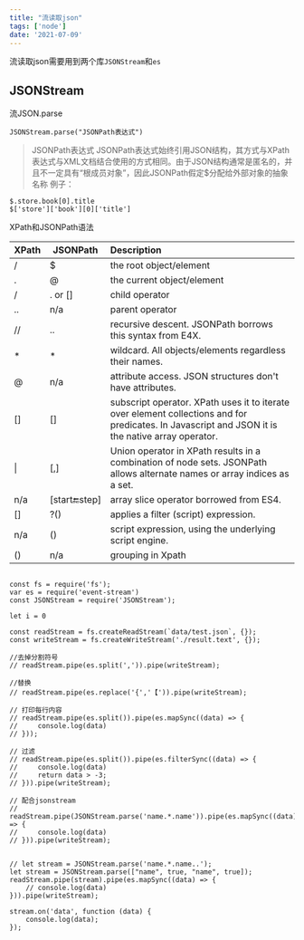 ```yaml
---
title: "流读取json"
tags: ['node']
date: '2021-07-09'
---
```


流读取json需要用到两个库`JSONStream`和`es`

## JSONStream

流JSON.parse

```
JSONStream.parse("JSONPath表达式")

```
> JSONPath表达式
JSONPath表达式始终引用JSON结构，其方式与XPath表达式与XML文档结合使用的方式相同。由于JSON结构通常是匿名的，并且不一定具有“根成员对象”，因此JSONPath假定$分配给外部对象的抽象名称
例子：
```
$.store.book[0].title
$['store']['book'][0]['title']
```
XPath和JSONPath语法

| XPath | JSONPath         | Description                                                  |
| ----- | ---------------- | :----------------------------------------------------------- |
| /     | $                | the root object/element                                      |
| .     | @                | the current   object/element                                 |
| /     | . or []          | child operator                                               |
| ..    | n/a              | parent operator                                              |
| //    | ..               | recursive descent.   JSONPath borrows this syntax from E4X.  |
| *     | *                | wildcard. All   objects/elements regardless their names.     |
| @     | n/a              | attribute access. JSON   structures don't have attributes.   |
| []    | []               | subscript operator. XPath uses it to iterate over element collections and for predicates. In Javascript and JSON it is the native array operator.|
| \|    | [,]              | Union operator in XPath   results in a combination of node sets. JSONPath allows alternate names or   array indices as a set. |
| n/a   | [start:end:step] | array slice operator   borrowed from ES4.                    |
| []    | ?()              | applies a filter (script)   expression.                      |
| n/a   | ()               | script expression, using   the underlying script engine.     |
| ()    | n/a              | grouping in Xpath                                            |







```

const fs = require('fs');
var es = require('event-stream')
const JSONStream = require('JSONStream');

let i = 0

const readStream = fs.createReadStream(`data/test.json`, {});
const writeStream = fs.createWriteStream('./result.text', {});

//去掉分割符号
// readStream.pipe(es.split(',')).pipe(writeStream);

//替换
// readStream.pipe(es.replace('{','【')).pipe(writeStream);

// 打印每行内容
// readStream.pipe(es.split()).pipe(es.mapSync((data) => {
//     console.log(data)
// }));

// 过滤
// readStream.pipe(es.split()).pipe(es.filterSync((data) => {
//     console.log(data)
//     return data > -3;
// })).pipe(writeStream);

// 配合jsonstream
// readStream.pipe(JSONStream.parse('name.*.name')).pipe(es.mapSync((data) => {
//     console.log(data)
// })).pipe(writeStream);


// let stream = JSONStream.parse('name.*.name..');
let stream = JSONStream.parse(["name", true, "name", true]);
readStream.pipe(stream).pipe(es.mapSync((data) => {
    // console.log(data)
})).pipe(writeStream);

stream.on('data', function (data) {
    console.log(data);
});
```
